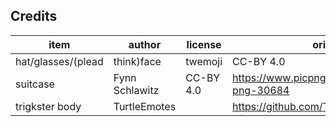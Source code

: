 ## Credits

| item                  | author           | license             | origin              |
| ----                  | ------           | -------             | ------              |
| hat/glasses/(plead|think)face | twemoji  | CC-BY 4.0           | https://twemoji.twitter.com |
| suitcase              | Fynn Schlawitz   | CC-BY 4.0           | https://www.picpng.com/suitcase-png-30684 |
| trigkster body        | TurtleEmotes     |                     | https://github.com/TurtleEmotes/Turtles |
